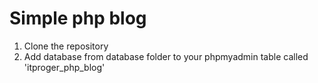 # Simple php blog

1. Clone the repository
2. Add database from database folder to your phpmyadmin table called 'itproger_php_blog'
